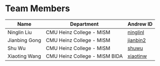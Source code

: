 # Team Members

| Name          | Department                    | Andrew ID                                  |
| ------------- | ----------------------------- | ------------------------------------------ |
| Ninglin Liu   | CMU Heinz College - MISM      | [ninglinl](mailto:ninglinl@andrew.cmu.edu) |
| Jianbing Gong | CMU Heinz College - MISM      | [jianbin2](mailto:jianbin2@andrew.cmu.edu) |
| Shu Wu        | CMU Heinz College - MISM      | [shuwu](mailto:shuwu@andrew.cmu.edu)       |
| Xiaoting Wang | CMU Heinz College - MISM BIDA | [xiaotinw](mailto:xiaotinw@andrew.cmu.edu) |
